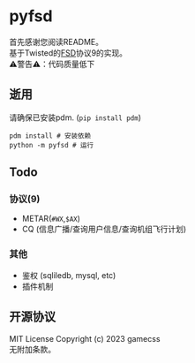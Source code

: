 # pyfsd

首先感谢您阅读README。  
基于Twisted的[FSD](https://github.com/kuroneko/fsd)协议9的实现。  
⚠️警告⚠️：代码质量低下

## 逝用
请确保已安装pdm. (`pip install pdm`)
```
pdm install # 安装依赖
python -m pyfsd # 运行
```

## Todo
### 协议(9)
- METAR(`#WX`,`$AX`)
- CQ (信息广播/查询用户信息/查询机组飞行计划)
### 其他
- 鉴权 (sqliledb, mysql, etc)
- 插件机制

## 开源协议
MIT License
Copyright (c) 2023 gamecss  
无附加条款。
